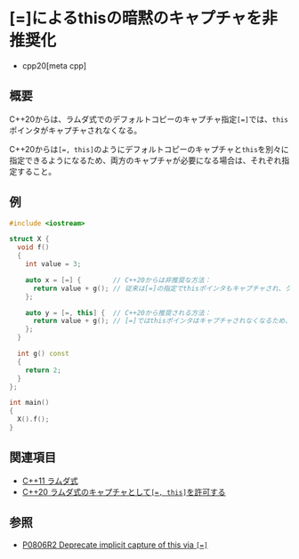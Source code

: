 # [=]によるthisの暗黙のキャプチャを非推奨化
* cpp20[meta cpp]

## 概要
C++20からは、ラムダ式でのデフォルトコピーのキャプチャ指定`[=]`では、`this`ポインタがキャプチャされなくなる。

C++20からは`[=, this]`のようにデフォルトコピーのキャプチャと`this`を別々に指定できるようになるため、両方のキャプチャが必要になる場合は、それぞれ指定すること。


## 例
```cpp example
#include <iostream>

struct X {
  void f()
  {
    int value = 3;

    auto x = [=] {        // C++20からは非推奨な方法：
      return value + g(); // 従来は[=]の指定でthisポインタもキャプチャされ、クラスのメンバをラムダ式内で扱えていた
    };

    auto y = [=, this] {  // C++20から推奨される方法：
      return value + g(); // [=]ではthisポインタはキャプチャされなくなるため、thisを指定してキャプチャすること
    };
  }

  int g() const
  {
    return 2;
  }
};

int main()
{
  X().f();
}
```


## 関連項目
- [C++11 ラムダ式](/lang/cpp11/lambda_expressions.md)
- [C++20 ラムダ式のキャプチャとして`[=, this]`を許可する](allow_lambda_capture_equal_this.md)


## 参照
- [P0806R2 Deprecate implicit capture of this via `[=]`](http://www.open-std.org/jtc1/sc22/wg21/docs/papers/2018/p0806r2.html)
